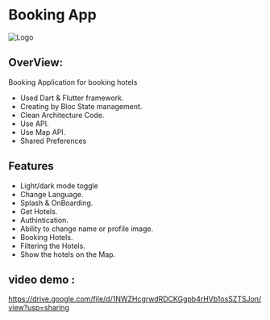 # Booking App



![Logo](https://encrypted-tbn0.gstatic.com/images?q=tbn:ANd9GcTGF9uptZMemMSNtpIUdbERmYA15tY-ia6Dfg&usqp=CAU)


## OverView:

Booking Application for booking hotels
 - Used Dart & Flutter framework.
 - Creating by Bloc State management.
 - Clean Architecture Code.
 - Use API.
 - Use Map API.
 - Shared Preferences







## Features

- Light/dark mode toggle
- Change Language.
- Splash & OnBoarding.
- Get Hotels.
- Authintication.
- Ability to change name or profile image.
- Booking Hotels.
- Filtering the Hotels.
- Show the hotels on the Map.

## video demo :

https://drive.google.com/file/d/1NWZHcgrwdRDCKGgpb4rHVb1osSZTSJon/view?usp=sharing

 
